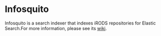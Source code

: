 # Infosquito

Infosquito is a search indexer that indexes iRODS repositories for Elastic Search.For more information, please see its 
[wiki](https://github.com/iPlantCollaborativeOpenSource/Infosquito/wiki).
